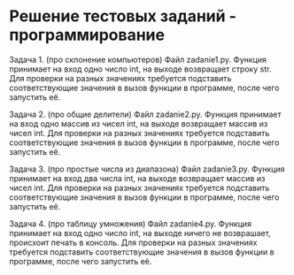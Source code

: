 # Решение тестовых заданий - программирование

Задача 1. (про склонение компьютеров)
Файл zadanie1.py. Функция принимает на вход одно число int, на выходе возвращает строку str. Для проверки на разных значениях требуется подставить соответствующие значения в вызов функции в программе, после чего запустить её.

Задача 2. (про общие делители)
Файл zadanie2.py. Функция принимает на вход одно массив из чисел int, на выходе возвращает массив из чисел int. Для проверки на разных значениях требуется подставить соответствующие значения в вызов функции в программе, после чего запустить её.

Задача 3. (про простые числа из диапазона)
Файл zadanie3.py. Функция принимает на вход два числа int, на выходе возвращает массив из чисел int. Для проверки на разных значениях требуется подставить соответствующие значения в вызов функции в программе, после чего запустить её.

Задача 4. (про таблицу умножения)
Файл zadanie4.py. Функция принимает на вход одно число int, на выходе ничего не возврашает, происхоит печать в консоль. Для проверки на разных значениях требуется подставить соответствующие значения в вызов функции в программе, после чего запустить её.

